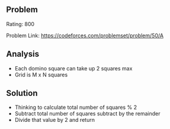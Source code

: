 ## Problem

Rating: 800

Problem Link: https://codeforces.com/problemset/problem/50/A

## Analysis

- Each domino square can take up 2 squares max
- Grid is M x N squares

## Solution

- Thinking to calculate total number of squares % 2
- Subtract total number of squares subtract by the remainder 
- Divide that value by 2 and return
